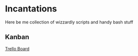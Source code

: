 # Incantations
Here be me collection of wizzardly scripts and handy bash stuff

## Kanban
[Trello Board](https://trello.com/b/Mx9DEE9h/incantations)


